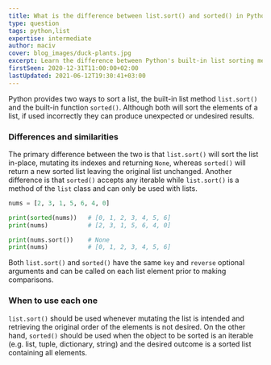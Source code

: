 ```yaml
---
title: What is the difference between list.sort() and sorted() in Python?
type: question
tags: python,list
expertise: intermediate
author: maciv
cover: blog_images/duck-plants.jpg
excerpt: Learn the difference between Python's built-in list sorting methods and when one is preferred over the other.
firstSeen: 2020-12-31T11:00:00+02:00
lastUpdated: 2021-06-12T19:30:41+03:00
---
```


Python provides two ways to sort a list, the built-in list method `list.sort()` and the built-in function `sorted()`. Although both will sort the elements of a list, if used incorrectly they can produce unexpected or undesired results.

### Differences and similarities

The primary difference between the two is that `list.sort()` will sort the list in-place, mutating its indexes and returning `None`, whereas `sorted()` will return a new sorted list leaving the original list unchanged. Another difference is that `sorted()` accepts any iterable while `list.sort()` is a method of the `list` class and can only be used with lists.

```py
nums = [2, 3, 1, 5, 6, 4, 0]

print(sorted(nums))   # [0, 1, 2, 3, 4, 5, 6]
print(nums)           # [2, 3, 1, 5, 6, 4, 0]

print(nums.sort())    # None
print(nums)           # [0, 1, 2, 3, 4, 5, 6]
```

Both `list.sort()` and `sorted()` have the same `key` and `reverse` optional arguments and can be called on each list element prior to making comparisons.

### When to use each one

`list.sort()` should be used whenever mutating the list is intended and retrieving the original order of the elements is not desired. On the other hand, `sorted()` should be used when the object to be sorted is an iterable (e.g. list, tuple, dictionary, string) and the desired outcome is a sorted list containing all elements.
